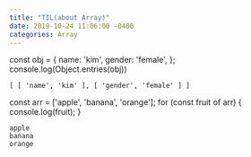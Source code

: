 ```yaml
---
title: "TIL(about Array)"
date: 2019-10-24 11:06:00 -0400
categories: Array
---
```


const obj = {
name: 'kim',
gender: 'female',
};
console.log(Object.entries(obj))

```
[ [ 'name', 'kim' ], [ 'gender', 'female' ] ]
```

const arr = ['apple', 'banana', 'orange'];
for (const fruit of arr) {
console.log(fruit);
}

```
apple
banana
orange
```
